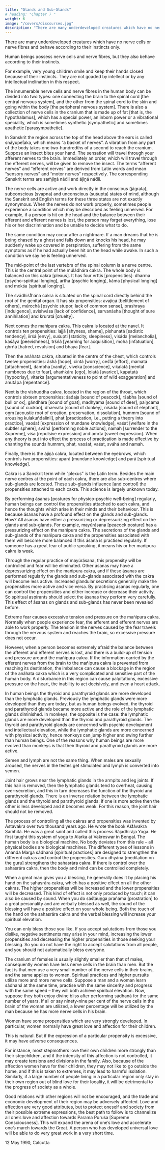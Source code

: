 ```yaml
---
title: "Glands and Sub-Glands"
# heading: "Chapter 7 "
weight: 6
image: "/covers/discourses.jpg"
description: "There are many underdeveloped creatures which have no nerve cells or nerve fibres and behave according to their instincts only."
---
```



There are many underdeveloped creatures which have no nerve cells or nerve fibres and behave according to their instincts only. 

Human beings possess nerve cells and nerve fibres, but they also behave according to their instincts. 

For example, very young children smile and keep their hands closed because of their instincts. They are not goaded by intellect or by any intellectual inclination in this respect.

The innumerable nerve cells and nerve fibres in the human body can be divided into two types: one connecting the brain to the spinal cord [the central nervous system], and the other from the spinal cord to the skin and going within the body [the peripheral nervous system]. There is also a collection of nerve cells in the cranium that is made up of fat [that is, the hypothalamus], which has a special power, an inborn power or a vibrational speciality, which is sometimes synthetic [sympathetic] and sometimes apathetic [parasympathetic].

In Sanskrit the region across the top of the head above the ears is called snáyupet́aka, which means “a basket of nerves”. A vibration from any part of the body takes one two-hundredths of a second to reach the cranium. Suppose an insect bites your hand. The sensation will travel through your afferent nerves to the brain. Immediately an order, which will travel through the efferent nerves, will be given to remove the insect. The terms “afferent nerves” and “efferent nerves” are derived from Latin words and mean “sensory nerves” and “motor nerves” respectively. The corresponding Sanskrit terms are saḿjiṋá nád́ii and ájiṋá nád́ii.

The nerve cells are active and work directly in the conscious (jágrata), subconscious (svapna) and unconscious (suśupta) states of mind, although the Sanskrit and English terms for these three states are not exactly synonymous. When the nerves do not work properly, sometimes people experience a condition which may be described as feeling unnerved. For example, if a person is hit on the head and the balance between their afferent and efferent nerves is lost, the person may forget everything, lose his or her discrimination and be unable to decide what to do. 

The same condition may occur after a nightmare. If a man dreams that he is being chased by a ghost and falls down and knocks his head, he may suddenly wake up covered in perspiration, suffering from the same symptoms as if he had actually been hit on the head while awake. In such a condition we say he is feeling unnerved.

The mid-point of the last vertebra of the spinal column is a nerve centre. This is the central point of the múládhára cakra. The whole body is balanced on this cakra [plexus]. It has four vrttis [propensities]: dharma [psycho-spiritual longing], artha [psychic longing], káma [physical longing] and mokśa [spiritual longing].

The svádhiśt́hána cakra is situated on the spinal cord directly behind the root of the genital organ. It has six propensities: avajiṋá [belittlement of others], múrcchá [psychic stupor, lack of common sense], prashraya [indulgence], avishvása [lack of confidence], sarvanásha [thought of sure annihilation] and kruratá [cruelty].

Next comes the mańipura cakra. This cakra is located at the navel. It controls ten propensities: lajjá [shyness, shame], pishunatá [sadistic tendency], iirśá [envy], suśupti [staticity, sleepiness], viśáda [melancholia], kaśáya [peevishness], trśńá [yearning for acquisition], moha [infatuation], ghrńá [hatred, revulsion] and bhaya [fear].

Then the anáhata cakra, situated in the centre of the chest, which controls twelve propensities: áshá [hope], cintá [worry], ceśt́á [effort], mamatá [attachment], dambha [vanity], viveka [conscience], vikalatá [mental numbness due to fear], ahaḿkára [ego], lolatá [avarice], kapat́atá [hypocrisy], vitarka [argumentativeness to point of wild exaggeration] and anutápa [repentance].

Next is the vishuddha cakra, located in the region of the throat, which controls sixteen propensities: śad́aja [sound of peacock], rśabha [sound of bull or ox], gándhára [sound of goat], madhyama [sound of deer], paiṋcama [sound of cuckoo], dhaevata [sound of donkey], niśáda [sound of elephant], oṋm [acoustic root of creation, preservation, dissolution], hummm [sound of arousing kulakuńd́alinii], phat́ [practication, i.e., putting a theory into practice], vaośat́ [expression of mundane knowledge], vaśat́ [welfare in the subtler sphere], sváhá [performing noble actions], namah [surrender to the Supreme], viśa [repulsive expression] and amrta [sweet expression]. When any theory is put into effect the process of practication is made effective by chanting the sounds hummm, phat́, vaośat́, vaśat́, sváhá and namah.

Finally, there is the ájiṋá cakra, located between the eyebrows, which controls two propensities: apará [mundane knowledge] and pará [spiritual knowledge].

Cakra is a Sanskrit term while “plexus” is the Latin term. Besides the main nerve centres at the point of each cakra, there are also sub-centres where sub-glands are located. These sub-glands influence [and control] the propensities attached to each cakra. This science is largely unknown today.

By performing ásanas [postures for physico-psychic well-being] regularly, human beings can control the propensities attached to each cakra, and hence the thoughts which arise in their minds and their behaviour. This is because ásanas have a profound effect on the glands and sub-glands. How? All ásanas have either a pressurizing or depressurizing effect on the glands and sub-glands. For example, mayúrásana [peacock posture] has a pressurizing effect on the mańipura cakra. The secretions of the glands and sub-glands of the mańipura cakra and the propensities associated with them will become more balanced if this ásana is practised regularly. If someone has a great fear of public speaking, it means his or her mańipura cakra is weak.

Through the regular practice of mayúrásana, this propensity will be controlled and fear will be eliminated. Other ásanas may have a depressurizing effect on the mańipura cakra, and if these ásanas are performed regularly the glands and sub-glands associated with the cakra will become less active. Increased glandular secretions generally make the propensities more active and vice versa. By practising ásanas regularly, one can control the propensities and either increase or decrease their activity. So spiritual aspirants should select the ásanas they perform very carefully. This effect of ásanas on glands and sub-glands has never been revealed before.

Extreme fear causes excessive tension and pressure on the mańipura cakra. Normally when people experience fear, the afferent and efferent nerves are able to work properly. The tension in the nerves caused by the fear travels through the nervous system and reaches the brain, so excessive pressure does not occur.

However, when a person becomes extremely afraid the balance between the afferent and efferent nerves is lost, and there is a build-up of tension and pressure around the mańipura cakra. If the information carried by the efferent nerves from the brain to the mańipura cakra is prevented from reaching its destination, the imbalance can cause a blockage in the region of the anáhata cakra which is a very complicated and sensitive part of the human body. A disturbance in this region can cause palpitations, excessive pressure on the heart, the inability to act decisively, and even a heart attack.

In human beings the thyroid and parathyroid glands are more developed than the lymphatic glands. Previously the lymphatic glands were more developed than they are today, but as human beings evolved, the thyroid and parathyroid glands became more active and the role of the lymphatic glands diminished. In monkeys, the opposite is the case: the lymphatic glands are more developed than the thyroid and parathyroid glands. The thyroid and parathyroid glands are concerned with psychic development and intellectual elevation, while the lymphatic glands are more concerned with physical activity, hence monkeys can jump higher and swing further than human beings. One of the reasons why human beings are more evolved than monkeys is that their thyroid and parathyroid glands are more active.

Semen and lymph are not the same thing. When males are sexually aroused, the nerves in the testes get stimulated and lymph is converted into semen.

Joint hair grows near the lymphatic glands in the armpits and leg joints. If this hair is removed, then the lymphatic glands tend to overheat, causing over-secretion, and this in turn decreases the function of the thyroid and parathyroid glands. There is an inverse relation between the lymphatic glands and the thyroid and parathyroid glands: if one is more active then the other is less developed and it becomes weak. For this reason, the joint hair should not be removed.

The process of controlling all the cakras and propensities was invented by Astavakra over two thousand years ago. He wrote the book Aśt́ávakra Saḿhitá. He was a great saint and called this process Rájadhirája Yoga. He first taught this system of yoga to Alarka at Vakreswar in Bengal.
The human body is a biological machine. No body deviates from this rule – all physical bodies are biological machines. The different types of lessons in Ananda Marga sádhaná [spiritual practices] are designed to strengthen the different cakras and control the propensities. Guru dhyána [meditation on the guru] strengthens the sahasrára cakra. If there is control over the sahasrára cakra, then the body and mind can be controlled completely.

When a great man gives you a blessing, he generally does it by placing his hand on the sahasrára cakra, which has a positive effect on all the other cakras. The higher propensities will be increased and the lower propensities will be decreased. This kind of effect is not only produced by touch; it can also be caused by sound. When you do sáśt́áuṋga prańáma [prostration] to a great personality and are verbally blessed as well, the sound of the blessing will have a positive effect on your whole being. Both the touch of the hand on the sahasrára cakra and the verbal blessing will increase your spiritual elevation.

You can only bless those you like. If you accept salutations from those you dislike, negative sentiments may arise in your mind, increasing the lower propensities and decreasing the higher propensities in those seeking your blessing. So you do not have the right to accept salutations from all people, and you should not automatically bless everyone.

The cranium of females is usually slightly smaller than that of males, consequently women have less nerve cells in the brain than men. But the fact is that men use a very small number of the nerve cells in their brains, and the same applies to women. Spiritual practices and higher pursuits utilize more and more nerve cells. Suppose a man and a woman learn sádhaná at the same time, practise with the same sincerity and progress with the same speed – they will both achieve spiritual elevation. Now, suppose they both enjoy divine bliss after performing sádhaná for the same number of years. If all or say ninety-nine per cent of the nerve cells in the brain of the woman are utilized, a lower percentage will be utilized by the man because he has more nerve cells in his brain.

Women have some propensities which are very strongly developed. In particular, women normally have great love and affection for their children. 

This is natural. But if the expression of a particular propensity is excessive, it may have adverse consequences. 

For instance, most stepmothers love their own children more strongly than their stepchildren, and if the intensity of this affection is not controlled, it may create tensions and divisions in the family. Also, because of the affection women have for their children, they may not like to go outside the home, and if this is taken to extremes, it may lead to harmful isolation. Similarly, if a large number of people living in a particular region only stay in their own region out of blind love for their locality, it will be detrimental to the progress of society as a whole. 

Good relations with other regions will not be encouraged, and the trade and economic development of their region may be adversely affected.
Love and affection are very good attributes, but to protect oneself and society from their possible extreme expressions, the best path to follow is to channelize all one’s love and affection towards Parama Puruśa [Supreme Consciousness]. This will expand the arena of one’s love and accelerate one’s march towards the Great. A person who has developed universal love will be able to do very great work in a very short time.

12 May 1990, Calcutta


